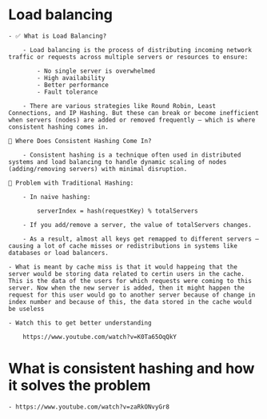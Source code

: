# Load balancing

    - ✅ What is Load Balancing?

        - Load balancing is the process of distributing incoming network traffic or requests across multiple servers or resources to ensure:

            - No single server is overwhelmed
            - High availability
            - Better performance
            - Fault tolerance

        - There are various strategies like Round Robin, Least Connections, and IP Hashing. But these can break or become inefficient when servers (nodes) are added or removed frequently — which is where consistent hashing comes in.
    
    🔄 Where Does Consistent Hashing Come In?

        - Consistent hashing is a technique often used in distributed systems and load balancing to handle dynamic scaling of nodes (adding/removing servers) with minimal disruption.

    🎯 Problem with Traditional Hashing:

        - In naive hashing:

            serverIndex = hash(requestKey) % totalServers

        - If you add/remove a server, the value of totalServers changes.

        - As a result, almost all keys get remapped to different servers — causing a lot of cache misses or redistributions in systems like databases or load balancers.

    - What is meant by cache miss is that it would happeing that the server would be storing data related to certin users in the cache. This is the data of the users for which requests were coming to this server. Now when the new server is added, then it might happen the request for this user would go to another server because of change in index number and because of this, the data stored in the cache would be useless

    - Watch this to get better understanding
        
        https://www.youtube.com/watch?v=K0Ta65OqQkY

# What is consistent hashing and how it solves the problem
    
    - https://www.youtube.com/watch?v=zaRkONvyGr8